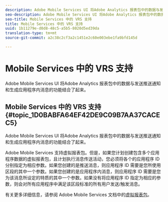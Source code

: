 ```yaml
---
description: Adobe Mobile Services UI 将Adobe Analytics 报表包中的数据与发送推送通知和生成应用程序内消息的功能结合了起来。
seo-description: Adobe Mobile Services UI 将Adobe Analytics 报表包中的数据与发送推送通知和生成应用程序内消息的功能结合了起来。
seo-title: Mobile Services 中的 VRS 支持
title: Mobile Services 中的 VRS 支持
uuid: 1b11279e-d0d8-48c5-a5b5-8020d5ed39da
translation-type: tm+mt
source-git-commit: a2c38c2cf3a2c1451e2c60e003ebe1fa9bfd145d

---
```



# Mobile Services 中的 VRS 支持

Adobe Mobile Services UI 将Adobe Analytics 报表包中的数据与发送推送通知和生成应用程序内消息的功能结合了起来。

## Mobile Services 中的 VRS 支持 {#topic_1D0BABFA64EF42DE9C09B7AA37CACEC5}

Adobe Mobile Services UI 将Adobe Analytics 报表包中的数据与发送推送通知和生成应用程序内消息的功能结合了起来。

Adobe Mobile Services 支持虚拟报表包。但是，如果您计划创建包含多个应用程序数据的虚拟报表包，且计划执行消息传送活动，您必须将各个的应用程序 ID 分别指定为相应参数。如果您创建的是推送消息，则应用程序 ID 需要是您所使用区段的其中一个参数。如果您创建的是应用程序内消息，则应用程序 ID 需要是您为该消息所设定的特质的其中一个参数。如果没有将应用程序 ID 指定为相应的参数，则会对所有应用程序中满足该区段标准的所有用户发送/触发消息。

有关更多详细信息，请参阅 Adobe Mobile Services 文档中的[虚拟报表包](https://marketing.adobe.com/resources/help/en_US/mobile/c_mob_vrs.html)。
